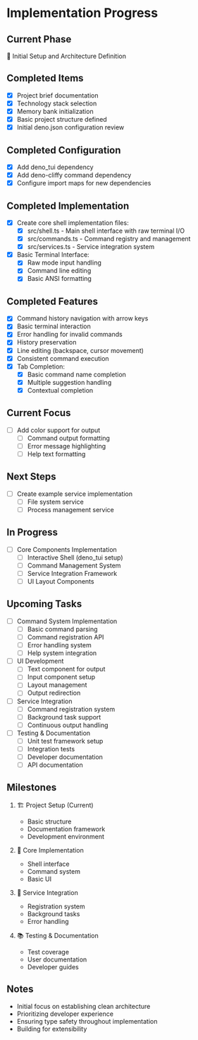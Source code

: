 # Implementation Progress

## Current Phase
🚀 Initial Setup and Architecture Definition

## Completed Items
- [x] Project brief documentation
- [x] Technology stack selection
- [x] Memory bank initialization
- [x] Basic project structure defined
- [x] Initial deno.json configuration review

## Completed Configuration
- [x] Add deno_tui dependency
- [x] Add deno-cliffy command dependency
- [x] Configure import maps for new dependencies

## Completed Implementation
- [x] Create core shell implementation files:
  - [x] src/shell.ts - Main shell interface with raw terminal I/O
  - [x] src/commands.ts - Command registry and management
  - [x] src/services.ts - Service integration system
- [x] Basic Terminal Interface:
  - [x] Raw mode input handling
  - [x] Command line editing
  - [x] Basic ANSI formatting

## Completed Features
- [x] Command history navigation with arrow keys
- [x] Basic terminal interaction
- [x] Error handling for invalid commands
- [x] History preservation
- [x] Line editing (backspace, cursor movement)
- [x] Consistent command execution
- [x] Tab Completion:
  - [x] Basic command name completion
  - [x] Multiple suggestion handling
  - [x] Contextual completion

## Current Focus
- [ ] Add color support for output
  - [ ] Command output formatting
  - [ ] Error message highlighting
  - [ ] Help text formatting

## Next Steps
- [ ] Create example service implementation
  - [ ] File system service
  - [ ] Process management service

## In Progress
- [ ] Core Components Implementation
  - [ ] Interactive Shell (deno_tui setup)
  - [ ] Command Management System
  - [ ] Service Integration Framework
  - [ ] UI Layout Components

## Upcoming Tasks
- [ ] Command System Implementation
  - [ ] Basic command parsing
  - [ ] Command registration API
  - [ ] Error handling system
  - [ ] Help system integration

- [ ] UI Development
  - [ ] Text component for output
  - [ ] Input component setup
  - [ ] Layout management
  - [ ] Output redirection

- [ ] Service Integration
  - [ ] Command registration system
  - [ ] Background task support
  - [ ] Continuous output handling

- [ ] Testing & Documentation
  - [ ] Unit test framework setup
  - [ ] Integration tests
  - [ ] Developer documentation
  - [ ] API documentation

## Milestones
1. 🏗 Project Setup (Current)
   - Basic structure
   - Documentation framework
   - Development environment

2. 🎯 Core Implementation
   - Shell interface
   - Command system
   - Basic UI

3. 🔄 Service Integration
   - Registration system
   - Background tasks
   - Error handling

4. 📚 Testing & Documentation
   - Test coverage
   - User documentation
   - Developer guides

## Notes
- Initial focus on establishing clean architecture
- Prioritizing developer experience
- Ensuring type safety throughout implementation
- Building for extensibility